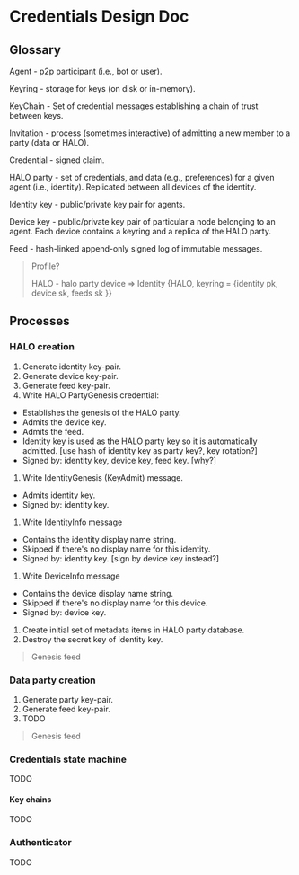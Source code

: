 # Credentials Design Doc

## Glossary

Agent - p2p participant (i.e., bot or user).

Keyring - storage for keys (on disk or in-memory).

KeyChain - Set of credential messages establishing a chain of trust between keys.

Invitation - process (sometimes interactive) of admitting a new member to a party (data or HALO).

Credential - signed claim.

HALO party - set of credentials, and data (e.g., preferences) for a given agent (i.e., identity). Replicated between all devices of the identity.

Identity key - public/private key pair for agents.

Device key - public/private key pair of particular a node belonging to an agent.
Each device contains a keyring and a replica of the HALO party.

Feed - hash-linked append-only signed log of immutable messages.

> Profile?
>
> HALO - halo party
> device => Identity {HALO, keyring = {identity pk, device sk, feeds sk }}

## Processes

### HALO creation

1. Generate identity key-pair.
1. Generate device key-pair.
1. Generate feed key-pair.
1. Write HALO PartyGenesis credential:
  - Establishes the genesis of the HALO party.
  - Admits the device key.
  - Admits the feed.
  - Identity key is used as the HALO party key so it is automatically admitted. [use hash of identity key as party key?, key rotation?]
  - Signed by: identity key, device key, feed key. [why?]
1. Write IdentityGenesis (KeyAdmit) message.
  - Admits identity key.
  - Signed by: identity key.
1. Write IdentityInfo message
  - Contains the identity display name string.
  - Skipped if there's no display name for this identity.
  - Signed by: identity key. [sign by device key instead?]
1. Write DeviceInfo message
  - Contains the device display name string.
  - Skipped if there's no display name for this device.
  - Signed by: device key.
1. Create initial set of metadata items in HALO party database.
1. Destroy the secret key of identity key.

> Genesis feed

### Data party creation

1. Generate party key-pair.
1. Generate feed key-pair.
1. TODO

> Genesis feed

### Credentials state machine

TODO

#### Key chains

TODO

### Authenticator

TODO